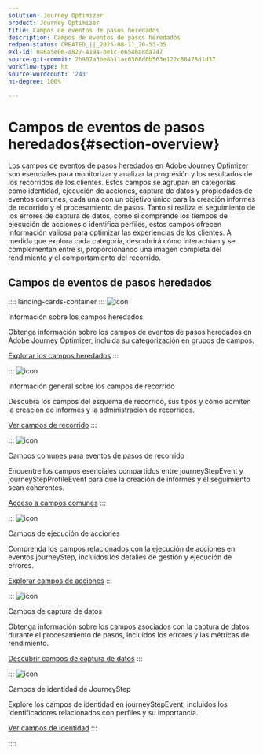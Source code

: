 ```yaml
---
solution: Journey Optimizer
product: Journey Optimizer
title: Campos de eventos de pasos heredados
description: Campos de eventos de pasos heredados
redpen-status: CREATED_||_2025-08-11_20-53-35
exl-id: 046a5e06-a827-4194-be1c-e6546a8da747
source-git-commit: 2b907a3be8b11ac6308d0b563e122c88478d1d37
workflow-type: ht
source-wordcount: '243'
ht-degree: 100%

---
```


# Campos de eventos de pasos heredados{#section-overview}

Los campos de eventos de pasos heredados en Adobe Journey Optimizer son esenciales para monitorizar y analizar la progresión y los resultados de los recorridos de los clientes. Estos campos se agrupan en categorías como identidad, ejecución de acciones, captura de datos y propiedades de eventos comunes, cada una con un objetivo único para la creación informes de recorrido y el procesamiento de pasos. Tanto si realiza el seguimiento de los errores de captura de datos, como si comprende los tiempos de ejecución de acciones o identifica perfiles, estos campos ofrecen información valiosa para optimizar las experiencias de los clientes. A medida que explora cada categoría, descubrirá cómo interactúan y se complementan entre sí, proporcionando una imagen completa del rendimiento y el comportamiento del recorrido.

## Campos de eventos de pasos heredados

:::: landing-cards-container
:::
![icon](https://cdn.experienceleague.adobe.com/icons/book.svg?lang=es)

Información sobre los campos heredados

Obtenga información sobre los campos de eventos de pasos heredados en Adobe Journey Optimizer, incluida su categorización en grupos de campos.

[Explorar los campos heredados](../using/reports/sharing-legacy-fields.md)
:::

:::
![icon](https://cdn.experienceleague.adobe.com/icons/chart-line.svg?lang=es)

Información general sobre los campos de recorrido

Descubra los campos del esquema de recorrido, sus tipos y cómo admiten la creación de informes y la administración de recorridos.

[Ver campos de recorrido](../using/reports/sharing-journey-fields.md)
:::

:::
![icon](https://cdn.experienceleague.adobe.com/icons/list-check.svg?lang=es)

Campos comunes para eventos de pasos de recorrido

Encuentre los campos esenciales compartidos entre journeyStepEvent y journeyStepProfileEvent para que la creación de informes y el seguimiento sean coherentes.

[Acceso a campos comunes](../using/reports/sharing-common-fields.md)
:::

:::
![icon](https://cdn.experienceleague.adobe.com/icons/gear.svg?lang=es)

Campos de ejecución de acciones

Comprenda los campos relacionados con la ejecución de acciones en eventos journeyStep, incluidos los detalles de gestión y ejecución de errores.

[Explorar campos de acciones](../using/reports/sharing-execution-fields.md)
:::

:::
![icon](https://cdn.experienceleague.adobe.com/icons/code-branch.svg?lang=es)

Campos de captura de datos

Obtenga información sobre los campos asociados con la captura de datos durante el procesamiento de pasos, incluidos los errores y las métricas de rendimiento.

[Descubrir campos de captura de datos](../using/reports/sharing-fetch-fields.md)
:::

:::
![icon](https://cdn.experienceleague.adobe.com/icons/bullseye.svg?lang=es)

Campos de identidad de JourneyStep

Explore los campos de identidad en journeyStepEvent, incluidos los identificadores relacionados con perfiles y su importancia.

[Ver campos de identidad](../using/reports/sharing-identity-fields.md)
:::

::::
